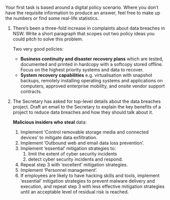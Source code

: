 Your first task is based around a digital policy scenario. Where you don’t have the requisite information to produce an answer, feel free to make up the numbers or find some real-life statistics. 

1. There’s been a three-fold increase in complaints about data breaches in NSW. Write a short paragraph that scopes out two policy ideas you could pitch to solve this problem.

   Two very good policies: 

   - **Business continuity and disaster recovery plans** which are tested, documented and printed in hardcopy with a softcopy stored offline. Focus on the highest priority systems and data to recover.
   - **System recovery capabilities** e.g. virtualisation with snapshot backups, remotely installing operating systems and applications on computers, approved enterprise mobility, and onsite vendor support contracts.

2. The Secretary has asked for top-level details about the data breaches project. Draft an email to the Secretary to explain the key benefits of a project to reduce data breaches and how they should talk about it. 

   **Malicious insiders who steal** data:

   1. Implement ‘Control removable storage media and connected devices’ to mitigate data exfiltration.
   2. Implement ‘Outbound web and email data loss prevention’.
   3. Implement ‘essential’ mitigation strategies to:
      1. limit the extent of cyber security incidents
      2. detect cyber security incidents and respond.
   4. Repeat step 3 with ‘excellent’ mitigation strategies.
   5. Implement ‘Personnel management’.
   6. If employees are likely to have hacking skills and tools, implement ‘essential’ mitigation strategies to prevent malware delivery and execution, and repeat step 3 with less effective mitigation strategies until an acceptable level of residual risk is reached.


